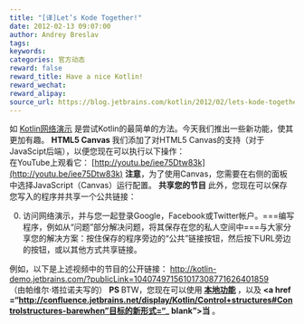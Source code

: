 ```yaml
---
title: "[译]Let’s Kode Together!"
date: 2012-02-13 09:07:00
author: Andrey Breslav
tags:
keywords:
categories: 官方动态
reward: false
reward_title: Have a nice Kotlin!
reward_wechat:
reward_alipay:
source_url: https://blog.jetbrains.com/kotlin/2012/02/lets-kode-together/
---
```


如 [Kotlin网络演示](http://kotlin-demo.jetbrains.com/) 是尝试Kotlin的最简单的方法。今天我们推出一些新功能，使其更加有趣。
<strong> HTML5 Canvas </strong>
我们添加了对HTML5 Canvas的支持（对于JavaScipt后端），以便您现在可以执行以下操作：
<span id =“more-388”> </span> <br/>
在YouTube上观看它： [http://youtu.be/iee75Dtw83k](http://youtu.be/iee75Dtw83k) <strong>注意</strong>，为了使用Canvas，您需要在右侧的面板中选择JavaScript（Canvas）运行配置。
<strong>共享您的节目</strong>
此外，您现在可以保存您写入的程序并共享一个公共链接：

0. 访问网络演示，并与您一起登录Google，Facebook或Twitter帐户。===编写程序，例如从“问题”部分解决问题，将其保存在您的私人空间中===与大家分享您的解决方案：按住保存的程序旁边的“公共”链接按钮，然后按下URL旁边的按钮，或以其他方式共享链接。

例如，以下是上述视频中的节目的公开链接：
http://kotlin-demo.jetbrains.com/?publicLink=104074971561017308771626401859<br/>
（由帕维尔·塔拉诺夫写的）
<strong> PS </strong> BTW，您现在可以使用<strong> <a href="http://confluence.jetbrains.net/display/Kotlin/Functions#Functions-Localfunctions" target="_blank">本地功能</a> </strong>，以及<strong> <a href =“http://confluence.jetbrains.net/display/Kotlin/Control+structures#Controlstructures-barewhen”目标的新形式=“_ blank”>当</a> </strong>。
